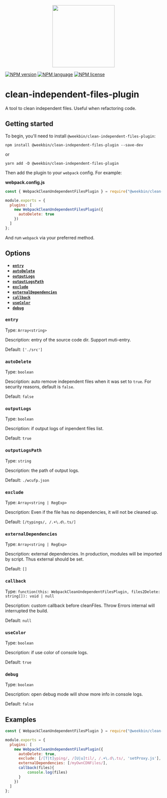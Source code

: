 <div align="center">
  <a href="https://github.com/webpack/webpack">
    <img width="200" height="200" src="https://webpack.js.org/assets/icon-square-big.svg">
  </a>
</div>

[![NPM version][npm-image]][npm-url]
[![NPM language][language-image]][language-url]
[![NPM license][license-image]][license-url]

[npm-image]: https://img.shields.io/npm/v/@weekbin/clean-independent-files-plugin.svg?style=flat-square
[npm-url]: https://www.npmjs.com/package/@weekbin/clean-independent-files-plugin
[language-image]: https://img.shields.io/github/languages/top/weekbin/clean-independent-files-plugin.svg
[language-url]: https://github.com/weekbin/clean-independent-files-plugin
[license-image]: https://img.shields.io/github/license/weekbin/clean-independent-files-plugin.svg
[license-url]: https://github.com/weekbin/clean-independent-files-plugin

# clean-independent-files-plugin

A tool to clean independent files. Useful when refactoring code.

## Getting started

To begin, you'll need to install `@weekbin/clean-independent-files-plugin`:

```
npm install @weekbin/clean-independent-files-plugin --save-dev
```

or

```
yarn add -D @weekbin/clean-independent-files-plugin
```

Then add the plugin to your `webpack` config. For example:

**webpack.config.js**

```js
const { WebpackCleanUndependentFilesPlugin } = require("@weekbin/clean-independent-files-plugin");

module.exports = {
  plugins: [
    new WebpackCleanUndependentFilesPlugin({
      autoDelete: true
    })
  ]
};
```

And run `webpack` via your preferred method.

## Options

- **[`entry`](#entry)**
- **[`autoDelete`](#autoDelete)**
- **[`outputLogs`](#outputLogs)**
- **[`outputLogsPath`](#outputLogsPath)**
- **[`exclude`](#exclude)**
- **[`externalDependencies`](#externalDependencies)**
- **[`callback`](#callback)**
- **[`useColor`](#useColor)**
- **[`debug`](#debug)**

### `entry`

Type: `Array<string>`

Description: entry of the source code dir. Support muti-entry.

Default: `['./src']`

### `autoDelete`

Type: `boolean`

Description: auto remove independent files when it was set to `true`. For security reasons, default is `false`.

Default: `false`

### `outputLogs`

Type: `boolean`

Description: if output logs of inpendent files list.

Default: `true`

### `outputLogsPath`

Type: `string`

Description: the path of output logs.

Default: `./wcufp.json`

### `exclude`

Type: `Array<string | RegExp>`

Description: Even if the file has no dependencies, it will not be cleaned up.

Default: `[/typings/, /.+\.d\.ts/]`

### `externalDependencies`

Type: `Array<string | RegExp>`

Description: external dependencies. In production, modules will be imported by script. Thus external should be set.

Default: `[]`

### `callback`

Type: `function(this: WebpackCleanUndependentFilesPlugin, files2Delete: string[]): void | null`

Description: custom callback before cleanFiles. Throw Errors internal will interrupted the build.

Default: `null`

### `useColor`

Type: `boolean`

Description: if use color of console logs.

Default: `true`

### `debug`

Type: `boolean`

Description: open debug mode will show more info in console logs.

Default: `false`

## Examples

```js
const { WebpackCleanUndependentFilesPlugin } = require("@weekbin/clean-independent-files-plugin");

module.exports = {
  plugins: [
    new WebpackCleanUndependentFilesPlugin({
      autoDelete: true,
      exclude: [/[T|t]yping/, /[U|u]til/, /.+\.d\.ts/, 'setProxy.js'],
      externalDependencies: [/myOwnCDNFiles/],
      callback(files){
          console.log(files)
      }
    })
  ]
};
```